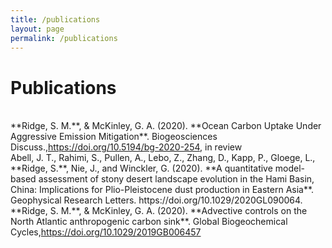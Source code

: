 ```yaml
---
title: /publications
layout: page
permalink: /publications
---
```


# Publications
<br />
**Ridge, S. M.**, & McKinley, G. A. (2020). **Ocean Carbon Uptake Under Aggressive Emission Mitigation**. Biogeosciences Discuss.,<a href="https://doi.org/10.5194/bg-2020-254">https://doi.org/10.5194/bg-2020-254</a>, in review

<br />
Abell, J. T., Rahimi, S., Pullen, A., Lebo, Z., Zhang, D., Kapp, P., Gloege, L., **Ridge, S.**, Nie, J., and Winckler, G. (2020). **A quantitative model-based assessment of stony desert landscape evolution in the Hami Basin, China: Implications for Plio-Pleistocene dust production in Eastern Asia**. Geophysical Research Letters. https://doi.org/10.1029/2020GL090064.

<br />
**Ridge, S. M.**, & McKinley, G. A. (2020). **Advective controls on the North Atlantic anthropogenic carbon sink**. Global Biogeochemical Cycles,<a href="https://doi.org/10.1029/2019GB006457">https://doi.org/10.1029/2019GB006457</a>
